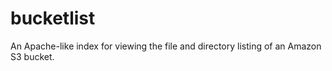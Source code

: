 bucketlist
==========

An Apache-like index for viewing the file and directory listing of an Amazon S3 bucket.
